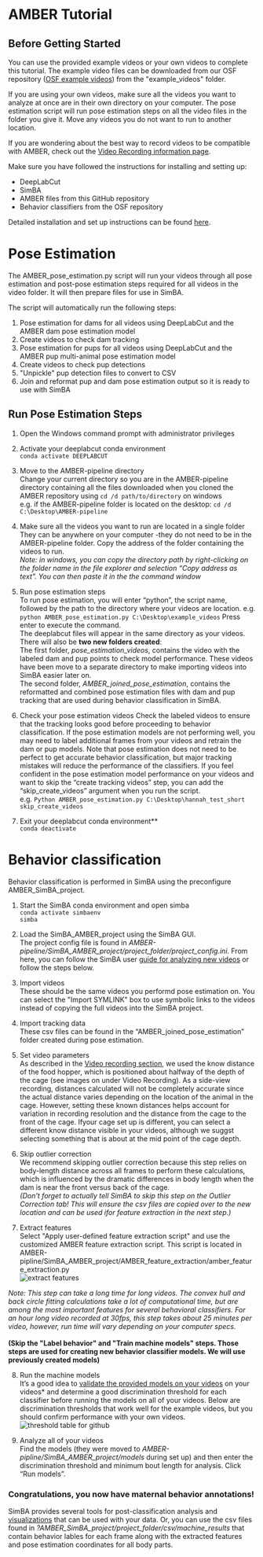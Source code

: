 # AMBER Tutorial

## Before Getting Started
You can use the provided example videos or your own videos to complete this tutorial. The example video files can be downloaded from our OSF repository ([OSF example videos](https://osf.io/e3dyc/)) from the "example_videos" folder.

If you are using your own videos, make sure all the videos you want to analyze at once are in their own directory on your computer. The pose estimation script will run pose estimation steps on all the video files in the folder you give it. Move any videos you do not want to run to another location.

If you are wondering about the best way to record videos to be compatible with AMBER, check out the [Video Recording information page](https://github.com/lapphe/AMBER-pipeline/wiki/Video-Recording).

Make sure you have followed the instructions for installing and setting up:
- DeepLabCut
- SimBA
- AMBER files from this GitHub repository
- Behavior classifiers from the OSF repository

Detailed installation and set up instructions can be found [here](https://github.com/lapphe/AMBER-pipeline/wiki/Installations-and-set-up).

# Pose Estimation

The AMBER_pose_estimation.py script will run your videos through all pose estimation and post-pose estimation steps required for all videos in the video folder. It will then prepare files for use in SimBA.

The script will automatically run the following steps:
1. Pose estimation for dams for all videos using DeepLabCut and the AMBER dam pose estimation model
2. Create videos to check dam tracking
3. Pose estimation for pups for all videos using DeepLabCut and the AMBER pup multi-animal pose estimation model
4. Create videos to check pup detections
5. "Unpickle" pup detection files to convert to CSV
6. Join and reformat pup and dam pose estimation output so it is ready to use with SimBA

## Run Pose Estimation Steps

1. Open the Windows command prompt with administrator privileges

2. Activate your deeplabcut conda environment <br> 
``conda activate DEEPLABCUT``

3. Move to the AMBER-pipeline directory <br>
Change your current directory so you are in the AMBER-pipeline directory containing all the files downloaded when you cloned the AMBER repository using `cd /d path/to/directory` on windows
<br> e.g. if the AMBER-pipeline folder is located on the desktop: `cd /d C:\Desktop\AMBER-pipeline`

4. Make sure all the videos you want to run are located in a single folder <br>
They can be anywhere on your computer -they do not need to be in the AMBER-pipeline folder. Copy the address of the folder containing the videos to run. <br>
   _Note: in windows, you can copy the directory path by right-clicking on the folder name in the file explorer and selection “Copy address as text”. You can then paste it in the the command window_

5. Run pose estimation steps <br>
To run pose estimation, you will enter “python”, the script name,  followed by the path to the directory where your videos are location. 
e.g. `python AMBER_pose_estimation.py C:\Desktop\example_videos`
Press enter to execute the command.<br>
The deeplabcut files will appear in the same directory as your videos. There will also be **two new folders created**: <br>
The first folder, _pose_estimation_videos_, contains the video with the labeled dam and pup points to check model performance. These videos have been move to a separate directory to make importing videos into SimBA easier later on. <br>
The second folder, _AMBER_joined_pose_estimation_, contains the reformatted and combined pose estimation files with dam and pup tracking that are used during behavior classification in SimBA. 
 
6. Check your pose estimation videos 
Check the labeled videos to ensure that the tracking looks good before proceeding to behavior classification. If the pose estimation models are not performing well, you may need to label additional frames from your videos and retrain the dam or pup models. Note that pose estimation does not need to be perfect to get accurate behavior classification, but major tracking mistakes will reduce the performance of the classifiers. 
If you feel confident in the pose estimation model performance on your videos and want to skip the “create tracking videos” step, you can add the “skip_create_videos” argument when you run the script.  <br>
e.g. `Python AMBER_pose_estimation.py C:\Desktop\hannah_test_short skip_create_videos`

7. Exit your deeplabcut conda environment** <br>
`conda deactivate`

# Behavior classification <br>
Behavior classification is performed in SimBA using the preconfigure AMBER_SimBA_project. <br>

1. Start the SimBA conda environment and open simba<br>
`conda activate simbaenv` <br>
`simba` 
2. Load the SimBA_AMBER_project using the SimBA GUI. <br>
The project config file is found in _AMBER-pipeline/SimBA_AMBER_project/project_folder/project_config.ini_. From here, you can follow the SimBA user [guide for analyzing new videos](https://github.com/sgoldenlab/simba/blob/master/docs/Scenario2.md) or follow the steps below. <br>

3. Import videos <br> 
These should be the same videos you performd pose estimation on. You can select the "Import SYMLINK" box to use symbolic links to the videos instead of copying the full videos into the SimBA project.

4. Import tracking data <br>
These csv files can be found in the “AMBER_joined_pose_estimation” folder created during pose estimation. 
5. Set video parameters <br>
As described in the [Video recording section](https://github.com/lapphe/AMBER-pipeline/wiki/Video-Recording "Video recording for AMBER"), we used the know distance of the food hopper, which is positioned about halfway of the depth of the cage (see images on under Video Recording). As a side-view recording, distances calculated will not be completely accurate since the actual distance varies depending on the location of the animal in the cage. However, setting these known distances helps account for variation in recording resolution and the distance from the cage to the front of the cage. Ifyour cage set up is different, you can select a different know distance visible in your videos, although we suggst selecting something that is about at the mid point of the cage depth. 

6. Skip outlier correction <br>
We recommend skipping outlier correction because this step relies on body-length distance across all frames to perform these calculations, which is influenced by the dramatic differences in body length when the dam is near the front versus back of the cage.<br>
_(Don’t forget to actually tell SimBA to skip this step on the Outlier Correction tab! This will ensure the csv files are copied over to the new location and can be used ifor feature extraction in the next step.)_ 
7. Extract features <br>
Select "Apply user-defined feature extraction script" and use the customized AMBER feature extraction script. This script is located in AMBER-pipline/SimBA_AMBER_project/AMBER_feature_extraction/amber_feature_extraction.py<br>
![extract features](https://user-images.githubusercontent.com/53009913/232091989-cd38972c-6d97-4248-b5c8-2384bc7938e5.png)

_Note: This step can take a long time for long videos. The convex hull and back circle fitting calculations take a lot of computational time, but are among the most important features for several behavioral classifiers. For an hour long video recorded at 30fps, this step takes about 25 minutes per video, however, run time will vary depending on your computer specs._ 
<br>
<br>
**(Skip the "Label behavior" and "Train machine models" steps. Those steps are used for creating new behavior classifier models. We will use previously created models)** 

8. Run the machine models <br>
It’s a good idea to [validate the provided models on your videos](https://github.com/sgoldenlab/simba/blob/master/docs/validation_tutorial.md) on your videos* and determine a good discrimination threshold for each classifier before running the models on all of your videos. Below are discrimination thresholds that work well for the example videos, but you should confirm performance with your own videos. <br>
![threshold table for github](https://github.com/lapphe/AMBER-pipeline/assets/53009913/9e661593-2c97-4cc2-be62-219289a1d1c0)

9. Analyze all of your videos <br>
Find the models (they were moved to _AMBER-pipline/SimBA_AMBER_project/models_ during set up) and then enter the discrimination threshold and minimum bout length for analysis. Click “Run models”. <br>
### Congratulations, you now have maternal behavior annotations!

SimBA provides several tools for post-classification analysis and [visualizations](https://github.com/sgoldenlab/simba/blob/master/docs/visualizations_tutorial.md) that can be used with your data. Or, you can use the csv files found in _?AMBER_SimBA_project/project_folder/csv/machine_results_ that contain behavior lables for each frame along with the extracted features and pose estimation coordinates for all body parts. 
